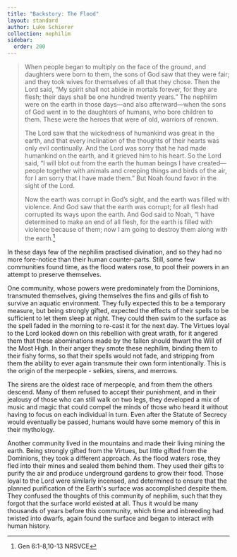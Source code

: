 ```yaml
---
title: "Backstory: The Flood"
layout: standard
author: Luke Schierer
collection: nephilim
sidebar:
  order: 200
---
```


> When people began to multiply on the face of the ground, and daughters were
> born to them, the sons of God saw that they were fair; and they took wives
> for themselves of all that they chose. Then the Lord said, “My spirit shall
> not abide in mortals forever, for they are flesh; their days shall be one
> hundred twenty years.” The nephilim were on the earth in those days—and also
> afterward—when the sons of God went in to the daughters of humans, who bore
> children to them. These were the heroes that were of old, warriors of renown.
>
> The Lord saw that the wickedness of humankind was great in the earth, and that
> every inclination of the thoughts of their hearts was only evil continually.
> And the Lord was sorry that he had made humankind on the earth, and it grieved
> him to his heart. So the Lord said, “I will blot out from the earth the
> human beings I have created—people together with animals and creeping things
> and birds of the air, for I am sorry that I have made them.” But Noah found
> favor in the sight of the Lord.
>
> Now the earth was corrupt in God’s sight, and the earth was filled with
> violence. And God saw that the earth was corrupt; for all flesh had
> corrupted its ways upon the earth. And God said to Noah, “I have determined
> to make an end of all flesh, for the earth is filled with violence because of
> them; now I am going to destroy them along with the earth.[^211218-1]

In these days few of the nephilim practised divination, and so they had no more
fore-notice than their human counter-parts. Still, some few communities found
time, as the flood waters rose, to pool their powers in an attempt to preserve
themselves.

One community, whose powers were predominately from the Dominions, transmuted
themselves, giving themselves the fins and gills of fish to survive an aquatic
environment. They fully expected this to be a temporary measure, but being
strongly gifted, expected the effects of their spells to be sufficient to
let them sleep at night. They could then swim to the surface as the spell faded
in the morning to re-cast it for the next day. The Virtues loyal to the Lord
looked down on this rebellion with great wrath, for it angered them that these
abominations made by the fallen should thwart the Will of the Most High. In
their anger they smote these nephilim, binding them to their fishy forms, so
that their spells would not fade, and stripping from them the ability to ever
again transmute their own form intentionally. This is the origin of the
merpeople - selkies, sirens, and merrows.

The sirens are the oldest race of merpeople, and from them the others descend.
Many of them refused to accept their punishment, and in their jealousy of those
who can still walk on two legs, they developed a mix of music and magic that
could compel the minds of those who heard it without having to focus on each
individual in turn. Even after the Statute of Secrecy would eventually be
passed, humans would have some memory of this in their mythology.

Another community lived in the mountains and made their living mining the earth.
Being strongly gifted from the Virtues, but little gifted from the Dominions,
they took a different approach. As the flood waters rose, they fled into their
mines and sealed them behind them. They used their gifts to purify the air and
produce underground gardens to grow their food. Those loyal to the Lord were
similarly incensed, and determined to ensure that the planned purification of
the Earth's surface was accomplished despite them. They confused the thoughts of this community of nephilim, such that they forgot that the surface world existed at all. Thus it would be many thousands of years before this community, which time and inbreeding had twisted into dwarfs, again found the surface and began to interact with human history.

[^211218-1]: Gen 6:1-8,10-13 NRSVCE
